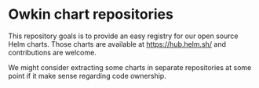 # Owkin chart repositories

This repository goals is to provide an easy registry for our open source Helm charts.
Those charts are available at https://hub.helm.sh/ and contributions are welcome.

We might consider extracting some charts in separate repositories at some point if it
make sense regarding code ownership.
